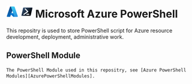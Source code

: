 # ![AzureIcon] ![PowershellIcon] Microsoft Azure PowerShell

This repositry is used to store PowerShell script for Azure resource development, deployment, administrative work.

## PowerShell Module
    The PowerShell Module used in this repositry, see [Azure PowerShell Modules][AzurePowerShellModules].




















<!-- References -->


<!-- Local -->
[AzureIcon]: documentation/Microsoft_Azure_32px.png
[PowerShellIcon]: documentation/PowerShell_Core_6.0_32px.png

<!-- External -->
[AzurePowerShellModules]: https://github.com/Azure/azure-powershell/blob/main/documentation/azure-powershell-modules.md